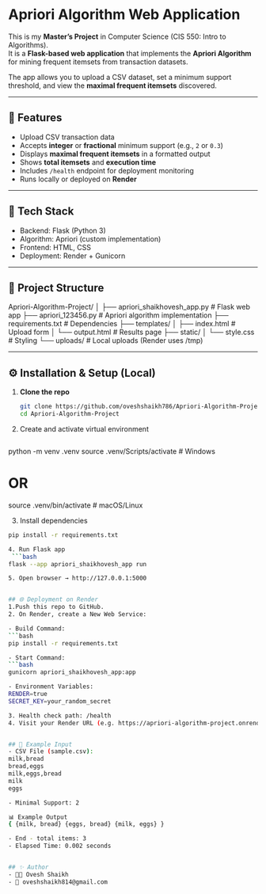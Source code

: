 # Apriori Algorithm Web Application

This is my **Master’s Project** in Computer Science (CIS 550: Intro to Algorithms).  
It is a **Flask-based web application** that implements the **Apriori Algorithm** for mining frequent itemsets from transaction datasets.  

The app allows you to upload a CSV dataset, set a minimum support threshold, and view the **maximal frequent itemsets** discovered.

---

## 🚀 Features

- Upload CSV transaction data
- Accepts **integer** or **fractional** minimum support (e.g., `2` or `0.3`)
- Displays **maximal frequent itemsets** in a formatted output
- Shows **total itemsets** and **execution time**
- Includes `/health` endpoint for deployment monitoring
- Runs locally or deployed on **Render**

---
## 🔧 Tech Stack

- Backend: Flask (Python 3)
- Algorithm: Apriori (custom implementation)
- Frontend: HTML, CSS
- Deployment: Render + Gunicorn

---

## 📂 Project Structure
Apriori-Algorithm-Project/
│
├── apriori_shaikhovesh_app.py # Flask web app
├── apriori_123456.py # Apriori algorithm implementation
├── requirements.txt # Dependencies
├── templates/
│ ├── index.html # Upload form
│ └── output.html # Results page
├── static/
│ └── style.css # Styling
└── uploads/ # Local uploads (Render uses /tmp)

---

## ⚙️ Installation & Setup (Local)

1. **Clone the repo**
   ```bash
   git clone https://github.com/oveshshaikh786/Apriori-Algorithm-Project.git
   cd Apriori-Algorithm-Project

2. Create and activate virtual environment
    ```bash
  python -m venv .venv
  source .venv/Scripts/activate   # Windows
  # OR
  source .venv/bin/activate       # macOS/Linux

3. Install dependencies
  ```bash
  pip install -r requirements.txt

4. Run Flask app
   ```bash
  flask --app apriori_shaikhovesh_app run

5. Open browser → http://127.0.0.1:5000


## 🌐 Deployment on Render
1.Push this repo to GitHub.
2. On Render, create a New Web Service:

- Build Command:
  ```bash
  pip install -r requirements.txt

- Start Command:
  ```bash
  gunicorn apriori_shaikhovesh_app:app

- Environment Variables:
  RENDER=true
  SECRET_KEY=your_random_secret

3. Health check path: /health
4. Visit your Render URL (e.g. https://apriori-algorithm-project.onrender.com).


## 🧪 Example Input
- CSV File (sample.csv):
milk,bread
bread,eggs
milk,eggs,bread
milk
eggs

- Minimal Support: 2

📊 Example Output
{ {milk, bread} {eggs, bread} {milk, eggs} }

- End - total items: 3
- Elapsed Time: 0.002 seconds


## ✨ Author
- 👨‍💻 Ovesh Shaikh
- 📧 oveshshaikh814@gmail.com
